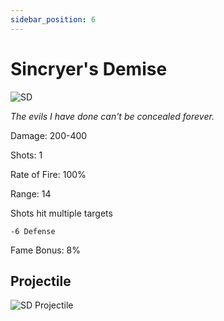 ```yaml
---
sidebar_position: 6
---
```


# Sincryer's Demise

![SD](https://vwiki.valorserver.com/api/item/picture/sincryer's%20demise)

<i>The evils I have done can't be concealed forever.</i>

Damage: 200-400

Shots: 1

Rate of Fire: 100%

Range: 14

Shots hit multiple targets

    -6 Defense

Fame Bonus: 8%

## Projectile

![SD Projectile](https://cdn.discordapp.com/attachments/953134990428868629/997619545567146074/sincryersdemise.gif)
